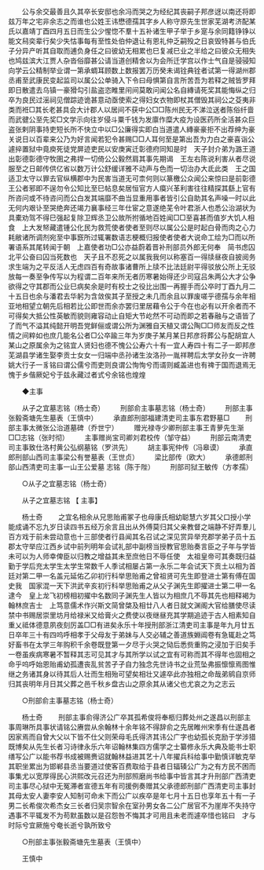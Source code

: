 <!-- { "loadSidebar": true } -->
　　公与余交最善且久其卒长安邸也余冯而哭之为经纪其丧嗣子邦彦迓以南还将即兹万年之宅非余志之而谁也公姓王讳懋德孺其字乡人称守原先生世家芜湖考济配某氏以嘉靖丁酉四月五日而生公少惺惚不羣十五补诸生甲子举于乡寔与余同籍铮铮以能文舄奕辈行矣少失怙事每有至性处伯仲退让有恩礼仲乏嗣殁之日哀毁特甚与伯氏子分异产听其自取而逋负身任之曰彼幼无相累也巳复减巳业之半给之曰彼众无相失也鸠兹滨大江贾人杂沓俗靡甚公请当道创精舍以为会所迁学宫以作士气自是骎骎知向学云公精制举业谓一第承蜩耳顾数上数报罢万历癸未谒铨典铨者试第一得湖州郡丞甫至武康民变起监司以属公公单骑入下令曰母惧第自言所苦吾为若释之贼皆罗拜即日散遣去乌镇一豪猾勾引盐盗恣睢里闬间莫敢问闻公名自縳请死奖其能悔纵之归卒为良民过滛祠见僧踪迹诡甚意动亟使索之得妇女衣物即杖其僧毁其祠公之芟夷非类而袵□其长老甚具会大计郡人以居间不获中公□□陈州民无不涕泣送者陈俗纤啬而武徤公至先奖□文学示向往岁侵斗粟千钱为发廪作糜大疫为设医药所全活甚众巨盗张剌阴事持吏短长所不快立中以□公廉得实即白当道遣人縳豪豪拒不出荐绅为豪关说日以百辈来公乃为好言闻若犯令甚赐□□人耳何至是第出吾为力白之豪喜诣公遽捽置狱中竟庾死徒党屏迹吏民以安庚寅迁彰德府同知是时　天子封介弟为潞王道出彰德彰德守牧圉之弗捍一切倚公公毅然肩其事先期谒　王左右陈说利害从者尽说服至之日邮传供亿省以数万计公舒缓详雅不动声与色而一切治办大氐此类　王之国适卫太守以罪去官纵横郡中为民害当道无可柰何则以篆檄公众闻公来惊曰是前彰德王公者邪即不逞勿令公知比至巳帖息矣居恒官方人瘼兴革利害往往精探其繇上官有所咨问或不待咨问而公白发其端靡不曲当显重用事者皆引公自助其名声噪一时以此无何内艰讣至哭绝奔还竭力襄事经三年仕宦之意遂绝芜令叶君浙人也悉公治湖状为具橐劝驾不得巳强起复除卫辉丞卫公故所拊循地百姓闻□□至喜甚而值岁大饥人相食　上大发帑藏遣锺公化民为救荒使者使者至则尽以属公公是时起白骨而肉之心力耗敝诸所调剂宛至中事窾所过辄署数语志梗概归报使者使者大说命工绘为□而以所署语系其尾转闻于朝　上嘉使者功□公亦益蔚着晋补刑部员外郎无何奉　简书虑囚北平公奋曰囚当死数也　天子且不忍死之以属我我何以称塞百一得牍昼夜自披阅务求生端为之平反活人无虑四百有奇故事诸曹所上牍不比法廷尉平得驳放公所上无驳放每一奏至争传写以为程谓二百年来所无者历寒暑始得还少司寇吕朱两公大才公争欲得之守其郡而公业巳病矣余是时有校士之役比出围一再握手而公卒时丁酉九月二十五日也余与潘君去华躬为含敛俟其子至授之未几而余且以罪废嗟乎德孺与余年相亚地相望立朝先后相若比公即世而余亦罢归里居藉令公于今在也必有以开余者而不可得矣大抵公性英敏而貌则雍容动止自矩大节屹然不可动而即之若春融与之语皆了了而气不溢其纯懿开明吾党鲜俪或谓公所为渊雅自天植又谓公陶□□师友而反之性情之间粹如也庶几能名公者□公卒踰三年为岁庚子某月某日邦彦将葬公与配胡宜人某山之原属余为之铭宜人贤妇也德不愧公公寿六十有一宜人寿四十有二子一即邦彦芜湖县学诸生娶李贡士女女一归端中丞孙诸生汝洛孙一胤祥聘后太学女孙女一许聘姚大行子一豸铭曰谓公儒兮而吏则良谓公恂恂兮而谞则臧盖进也有禆于国而退焉无愧于乡偕厥妃兮于兹永藏过者式兮余铭也煌煌 

　　◆主事 

　　从子之宜墓志铭（杨士奇） 
　　刑部俞主事墓志铭（杨士奇） 
　　刑部主事张毅斋塘先生墓表（王慎中） 
　　承直郎刑部福建清吏司主事东君野墓□ 
　　刑部主事太微张公治道墓碑（乔世宁） 
　　赠光禄寺少卿刑部主事王青萝先生渐□□志铭（张时彻） 
　　主事赠尚宝司卿刘君校传（邹守益） 
　　刑部云南清吏司主事致仕洛村黄公弘纲墓铭（罗洪先） 
　　胡主事宪仲传（冯皋谟） 
　　承直郎刑部山西司主事梁公有誉墓表（王世贞） 
　　梁比部传（欧大） 
　　承德郎刑部山西清吏司主事一山王公爱墓 志铭（陈于陛） 
　　刑部司狱王敏传（方孝孺） 

　　○从子之宜墓志铭（杨士奇） 

　　从子之宜墓志铭 【 主事】 

　　杨士奇 
　　之宜名相余从兄思贻甫冢子也母康氏相幼聪慧六岁其父口授小学能成诵不忘九岁日读四书五经万余言且出从外傅莫归其父亲教督之端静不好弄羣儿百方戏于前未尝动意也十三部使者行县闻其名召试之深见赏异举充郡学弟子员十五郡太守举应江西乡试中前列明年会试礼部中副榜当授教官思贻奏言臣之子年与学皆未可以为人师幸俾臣以归教之增益其未至庶他日不辱任使　太祖皇帝可其奏既归益勤于学后充太学生太学生常数千人季试相屡占第一永乐二年会试天下贡土以相为首廷对第二甲一名盖元延佑乙卯初行科举思贻甫之曾祖贤可先生即登进士第有傅在国史我　国家混一天下洪武辛亥初行科举思贻甫之从父子渊先生即擢进士第二甲一名逮今　皇上龙飞初榜相初擢中名数同子渊先生人皆以为相庶几不辱其先也相释褐为翰林庶吉士　上笃意儒术作兴斯文简曾棨及相廿八人者日就文渊阁大官给膳使尽读禁中书赐居崇里坊月给禄米又给膏火之费使以夜继昼充其学期追迹于古人相素知自重乂祗体德意夙夜刻厉盖□□有进矣永乐十年授刑部浙江清吏司主事是年九月廿五日卒年三十有四呜呼相孝于父母友于弟妹与人交必辅之善道族婣阊卷有急辄赴之笃好畜书在太学三年购积千余卷既登第一夕尽于火哭之恸后悉赀重购之浸加于旧矣手一卷虽疾病寒暑不暂释其志可见其才与其所学以试之宜有可称而其不得年也固相之命乎呜呼始恩贻甫幼孤遭丧乱贫苦孑孑自力独念先世诗书之业荒坠弗振懔懔焉图惟继之务诸其身以待其后人壮而生相殆可望矣相壮又遽卒此亦独相之命哉弟鹓自京师归其丧明年月日其父葬之邑千秋乡盘古山之原余其从诸父也尤哀之为之志云 

　　○刑部俞主事墓志铭（杨士奇） 

　　杨士奇 
　　刑部主事俞得济公广卒其孤希俊将奉柩归葬处州之遂昌以刑部主事周琳所具事状请铭公赓尝从余翰林十余年铭不得辞俞之先居睢州宋季有仕遂昌者因家焉而自曾大父以下皆不仕父则荣母毛氏得济其讳公广字也幼孤长克励于学涉猎既博矣从先生长者习诗律永乐六年诏翰林集四方儒学之士纂修永乐大典及能书士职缮写公广以能书荐书成被赐赉诏就翰林益进其艺十八年擢兵科给事中勤慎详敏克举其职坐累出为邯郸县丞当要道过使客百费取给于县者日辐辏公广为之有方民不困而事集尤以宽厚得民心洪熙改元召还为刑部照磨尚书给事中皆言其才升刑部广西清吏司主事尽心狱中无冤滞者宣德五年有司援例奏赠其父承德郎刑部广西清吏司主事封其母太安人妻李安人知制可命未下而公广以疾卒是年七月十五日也享年五十有一子男二长希俊次希杰女三长者归吴宗智余在室孙男女各二公广居官不为崖岸不失持守遇事不平辄发不为苟默虽数以是召怨咎不悔其才可用且未老而遽卒惜也铭曰　才与时际兮宜厥施兮奄长逝兮孰所致兮 

　　○刑部主事张毅斋塘先生墓表（王慎中） 

　　王慎中 
